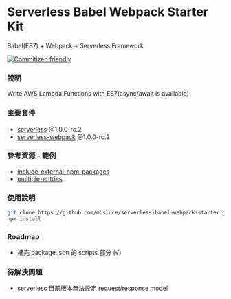 # Serverless Babel Webpack Starter Kit
Babel(ES7) + Webpack + Serverless Framework

[![Commitizen friendly](https://img.shields.io/badge/commitizen-friendly-brightgreen.svg)](http://commitizen.github.io/cz-cli/)

### 說明
Write AWS Lambda Functions with ES7(async/await is available)

### 主要套件
- [serverless](https://github.com/serverless) ＠1.0.0-rc.2
- [serverless-webpack](https://github.com/elastic-coders/serverless-webpack) @1.0.0-rc.2

### 參考資源 - 範例
- [include-external-npm-packages](https://github.com/elastic-coders/serverless-webpack/tree/master/examples/include-external-npm-packages)
- [multiple-entries](https://github.com/elastic-coders/serverless-webpack/tree/master/examples/multiple-entries)

### 使用說明
```sh
git clone https://github.com/mosluce/serverless-babel-webpack-starter.git
npm install
```

### Roadmap
- 補完 package.json 的 scripts 部分 (√)

### 待解決問題
- serverless 目前版本無法設定 request/response model
